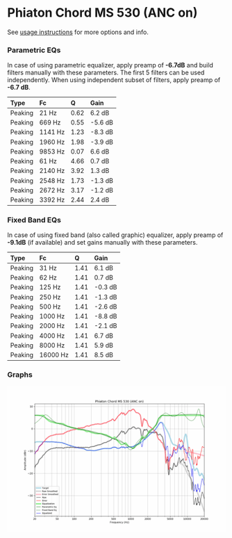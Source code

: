 # Phiaton Chord MS 530 (ANC on)
See [usage instructions](https://github.com/jaakkopasanen/AutoEq#usage) for more options and info.

### Parametric EQs
In case of using parametric equalizer, apply preamp of **-6.7dB** and build filters manually
with these parameters. The first 5 filters can be used independently.
When using independent subset of filters, apply preamp of **-6.7 dB**.

| Type    | Fc      |    Q | Gain    |
|:--------|:--------|:-----|:--------|
| Peaking | 21 Hz   | 0.62 | 6.2 dB  |
| Peaking | 669 Hz  | 0.55 | -5.6 dB |
| Peaking | 1141 Hz | 1.23 | -8.3 dB |
| Peaking | 1960 Hz | 1.98 | -3.9 dB |
| Peaking | 9853 Hz | 0.07 | 6.6 dB  |
| Peaking | 61 Hz   | 4.66 | 0.7 dB  |
| Peaking | 2140 Hz | 3.92 | 1.3 dB  |
| Peaking | 2548 Hz | 1.73 | -1.3 dB |
| Peaking | 2672 Hz | 3.17 | -1.2 dB |
| Peaking | 3392 Hz | 2.44 | 2.4 dB  |

### Fixed Band EQs
In case of using fixed band (also called graphic) equalizer, apply preamp of **-9.1dB**
(if available) and set gains manually with these parameters.

| Type    | Fc       |    Q | Gain    |
|:--------|:---------|:-----|:--------|
| Peaking | 31 Hz    | 1.41 | 6.1 dB  |
| Peaking | 62 Hz    | 1.41 | 0.7 dB  |
| Peaking | 125 Hz   | 1.41 | -0.3 dB |
| Peaking | 250 Hz   | 1.41 | -1.3 dB |
| Peaking | 500 Hz   | 1.41 | -2.6 dB |
| Peaking | 1000 Hz  | 1.41 | -8.8 dB |
| Peaking | 2000 Hz  | 1.41 | -2.1 dB |
| Peaking | 4000 Hz  | 1.41 | 6.7 dB  |
| Peaking | 8000 Hz  | 1.41 | 5.9 dB  |
| Peaking | 16000 Hz | 1.41 | 8.5 dB  |

### Graphs
![](./Phiaton%20Chord%20MS%20530%20(ANC%20on).png)